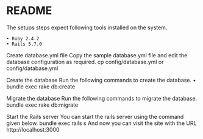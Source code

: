 # README
The setups steps expect following tools installed on the system.

    • Ruby 2.4.2
    • Rails 5.7.0

Create database.yml file
Copy the sample database.yml file and edit the database configuration as required.
cp config/database.yml  or  config/database.yml

Create the database
Run the following commands to create the database.
    • bundle exec rake db:create




Migrate the database
Run the following commands to migrate the database.
bundle exec rake db:migrate

 Start the Rails server
You can start the rails server using the command given below.
bundle exec rails s
And now you can visit the site with the URL  http://localhost:3000
